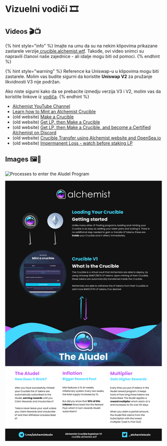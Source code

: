 # Vizuelni vodiči 🎞

## **Videos 🎬📺**

{% hint style="info" %}
Imajte na umu da su na nekim klipovima prikazane zastarele verzije[ crucible.alchemist.wtf](https://crucible.alchemist.wtf/). Takođe, ovi video snimci su napravili članovi naše zajednice - ali idalje mogu biti od pomoci.
{% endhint %}

{% hint style="warning" %}
Reference ka Uniswap-u u klipovima mogu biti zastarele. Molim vas budite sigurni da koristite **Uniswap V2** za pružanje likvidnosti V3 nije podržan.

Ako niste sigurni kako da se prebacite izmedju verzija V3 i V2, molim vas da koristite linkove iz [vodiča](../../acquiring-and-subscribing.md).
{% endhint %}

* [Alchemist YouTube Channel](https://www.youtube.com/channel/UCIs4LugynLei2TN__lJh-6Q)
* [Learn how to Mint an Alchemist Crucible](https://www.youtube.com/watch?v=SnnA4NBluDI)
* \(old website\) [Make a Crucible](https://www.youtube.com/watch?v=Rl9Rf-3Sp-8)
* \(old website\) [Get LP, then Make a Crucible](https://www.youtube.com/watch?v=Ga1qcQ6x3as)
* \(old website\) [Get LP, then Make a Crucible, and become a Certified Alchemist on Discord](https://www.youtube.com/watch?v=k7MO1QpqCds)
* \(old website\) [Crucible Transfer using Alchemist website and OpenSea.io](https://www.youtube.com/watch?v=i2MCYimelBM)
* \(old website\) [Impermanent Loss - watch before staking LP](https://www.youtube.com/watch?v=8XJ1MSTEuU0)

## **Images 🖼🎨**

![Processes to enter the Aludel Program](https://i.imgur.com/7sK0Jr2.png)

![The idea behind the Audel](../.gitbook/assets/visual-guide-2-after.jpg)


